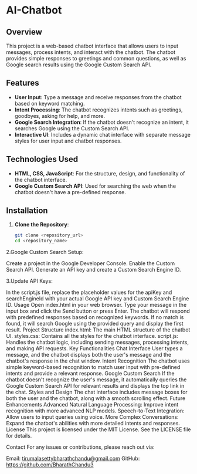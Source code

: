 # AI-Chatbot


## Overview
This project is a web-based chatbot interface that allows users to input messages, process intents, and interact with the chatbot. The chatbot provides simple responses to greetings and common questions, as well as Google search results using the Google Custom Search API.

## Features
- **User Input**: Type a message and receive responses from the chatbot based on keyword matching.
- **Intent Processing**: The chatbot recognizes intents such as greetings, goodbyes, asking for help, and more.
- **Google Search Integration**: If the chatbot doesn't recognize an intent, it searches Google using the Custom Search API.
- **Interactive UI**: Includes a dynamic chat interface with separate message styles for user input and chatbot responses.

## Technologies Used
- **HTML, CSS, JavaScript**: For the structure, design, and functionality of the chatbot interface.
- **Google Custom Search API**: Used for searching the web when the chatbot doesn't have a pre-defined response.

## Installation

1. **Clone the Repository**:
   ```bash
   git clone <repository_url>
   cd <repository_name>
2.Google Custom Search Setup:

Create a project in the Google Developer Console.
Enable the Custom Search API.
Generate an API key and create a Custom Search Engine ID.

3.Update API Keys:

In the script.js file, replace the placeholder values for the apiKey and searchEngineId with your actual Google API key and Custom Search Engine ID.
Usage
Open index.html in your web browser.
Type your message in the input box and click the Send button or press Enter.
The chatbot will respond with predefined responses based on recognized keywords. If no match is found, it will search Google using the provided query and display the first result.
Project Structure
index.html: The main HTML structure of the chatbot UI.
styles.css: Contains all the styles for the chatbot interface.
script.js: Handles the chatbot logic, including sending messages, processing intents, and making API requests.
Key Functionalities
Chat Interface
User types a message, and the chatbot displays both the user's message and the chatbot's response in the chat window.
Intent Recognition
The chatbot uses simple keyword-based recognition to match user input with pre-defined intents and provide a relevant response.
Google Custom Search
If the chatbot doesn't recognize the user's message, it automatically queries the Google Custom Search API for relevant results and displays the top link in the chat.
Styles and Design
The chat interface includes message boxes for both the user and the chatbot, along with a smooth scrolling effect.
Future Enhancements
Advanced Natural Language Processing: Improve intent recognition with more advanced NLP models.
Speech-to-Text Integration: Allow users to input queries using voice.
More Complex Conversations: Expand the chatbot's abilities with more detailed intents and responses.
License
This project is licensed under the MIT License. See the LICENSE file for details.

Contact
For any issues or contributions, please reach out via:

Email: tirumalasettybharathchandu@gmail.com
GitHub: https://github.com/BharathChandu3
